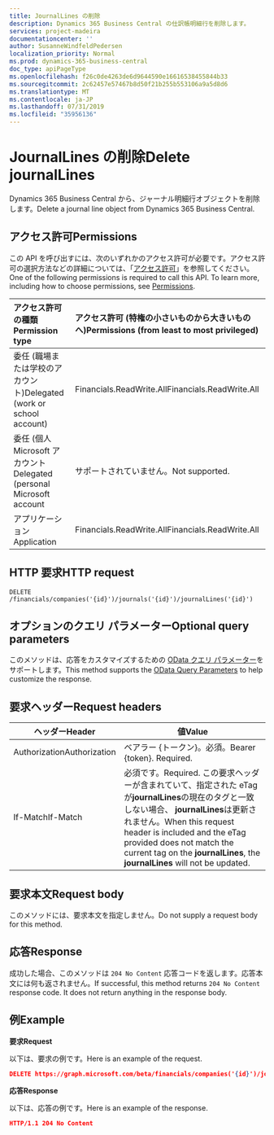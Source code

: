 ```yaml
---
title: JournalLines の削除
description: Dynamics 365 Business Central の仕訳帳明細行を削除します。
services: project-madeira
documentationcenter: ''
author: SusanneWindfeldPedersen
localization_priority: Normal
ms.prod: dynamics-365-business-central
doc_type: apiPageType
ms.openlocfilehash: f26c0de4263de6d9644590e16616538455844b33
ms.sourcegitcommit: 2c62457e57467b8d50f21b255b553106a9a5d8d6
ms.translationtype: MT
ms.contentlocale: ja-JP
ms.lasthandoff: 07/31/2019
ms.locfileid: "35956136"
---
```

# <a name="delete-journallines"></a><span data-ttu-id="e69f7-103">JournalLines の削除</span><span class="sxs-lookup"><span data-stu-id="e69f7-103">Delete journalLines</span></span>
<span data-ttu-id="e69f7-104">Dynamics 365 Business Central から、ジャーナル明細行オブジェクトを削除します。</span><span class="sxs-lookup"><span data-stu-id="e69f7-104">Delete a journal line object from Dynamics 365 Business Central.</span></span>

## <a name="permissions"></a><span data-ttu-id="e69f7-105">アクセス許可</span><span class="sxs-lookup"><span data-stu-id="e69f7-105">Permissions</span></span>
<span data-ttu-id="e69f7-p101">この API を呼び出すには、次のいずれかのアクセス許可が必要です。アクセス許可の選択方法などの詳細については、「[アクセス許可](/graph/permissions-reference)」を参照してください。</span><span class="sxs-lookup"><span data-stu-id="e69f7-p101">One of the following permissions is required to call this API. To learn more, including how to choose permissions, see [Permissions](/graph/permissions-reference).</span></span>

|<span data-ttu-id="e69f7-108">アクセス許可の種類</span><span class="sxs-lookup"><span data-stu-id="e69f7-108">Permission type</span></span> |<span data-ttu-id="e69f7-109">アクセス許可 (特権の小さいものから大きいものへ)</span><span class="sxs-lookup"><span data-stu-id="e69f7-109">Permissions (from least to most privileged)</span></span>|
|:---------------|:------------------------------------------|
|<span data-ttu-id="e69f7-110">委任 (職場または学校のアカウント)</span><span class="sxs-lookup"><span data-stu-id="e69f7-110">Delegated (work or school account)</span></span>|<span data-ttu-id="e69f7-111">Financials.ReadWrite.All</span><span class="sxs-lookup"><span data-stu-id="e69f7-111">Financials.ReadWrite.All</span></span> |
|<span data-ttu-id="e69f7-112">委任 (個人 Microsoft アカウント</span><span class="sxs-lookup"><span data-stu-id="e69f7-112">Delegated (personal Microsoft account</span></span>|<span data-ttu-id="e69f7-113">サポートされていません。</span><span class="sxs-lookup"><span data-stu-id="e69f7-113">Not supported.</span></span>|
|<span data-ttu-id="e69f7-114">アプリケーション</span><span class="sxs-lookup"><span data-stu-id="e69f7-114">Application</span></span>|<span data-ttu-id="e69f7-115">Financials.ReadWrite.All</span><span class="sxs-lookup"><span data-stu-id="e69f7-115">Financials.ReadWrite.All</span></span>|

## <a name="http-request"></a><span data-ttu-id="e69f7-116">HTTP 要求</span><span class="sxs-lookup"><span data-stu-id="e69f7-116">HTTP request</span></span>
```
DELETE /financials/companies('{id}')/journals('{id}')/journalLines('{id}')
```

## <a name="optional-query-parameters"></a><span data-ttu-id="e69f7-117">オプションのクエリ パラメーター</span><span class="sxs-lookup"><span data-stu-id="e69f7-117">Optional query parameters</span></span>
<span data-ttu-id="e69f7-118">このメソッドは、応答をカスタマイズするための [OData クエリ パラメーター](/graph/query-parameters)をサポートします。</span><span class="sxs-lookup"><span data-stu-id="e69f7-118">This method supports the [OData Query Parameters](/graph/query-parameters) to help customize the response.</span></span>

## <a name="request-headers"></a><span data-ttu-id="e69f7-119">要求ヘッダー</span><span class="sxs-lookup"><span data-stu-id="e69f7-119">Request headers</span></span>
|<span data-ttu-id="e69f7-120">ヘッダー</span><span class="sxs-lookup"><span data-stu-id="e69f7-120">Header</span></span>          |<span data-ttu-id="e69f7-121">値</span><span class="sxs-lookup"><span data-stu-id="e69f7-121">Value</span></span>                     |
|----------------|--------------------------|
|<span data-ttu-id="e69f7-122">Authorization</span><span class="sxs-lookup"><span data-stu-id="e69f7-122">Authorization</span></span>   |<span data-ttu-id="e69f7-p102">ベアラー {トークン}。必須。</span><span class="sxs-lookup"><span data-stu-id="e69f7-p102">Bearer {token}. Required.</span></span> |
|<span data-ttu-id="e69f7-125">If-Match</span><span class="sxs-lookup"><span data-stu-id="e69f7-125">If-Match</span></span>        |<span data-ttu-id="e69f7-126">必須です。</span><span class="sxs-lookup"><span data-stu-id="e69f7-126">Required.</span></span> <span data-ttu-id="e69f7-127">この要求ヘッダーが含まれていて、指定された eTag が**journalLines**の現在のタグと一致しない場合、 **journalLines**は更新されません。</span><span class="sxs-lookup"><span data-stu-id="e69f7-127">When this request header is included and the eTag provided does not match the current tag on the **journalLines**, the **journalLines** will not be updated.</span></span> |

## <a name="request-body"></a><span data-ttu-id="e69f7-128">要求本文</span><span class="sxs-lookup"><span data-stu-id="e69f7-128">Request body</span></span>

<span data-ttu-id="e69f7-129">このメソッドには、要求本文を指定しません。</span><span class="sxs-lookup"><span data-stu-id="e69f7-129">Do not supply a request body for this method.</span></span>

## <a name="response"></a><span data-ttu-id="e69f7-130">応答</span><span class="sxs-lookup"><span data-stu-id="e69f7-130">Response</span></span>

<span data-ttu-id="e69f7-p104">成功した場合、このメソッドは ```204 No Content``` 応答コードを返します。応答本文には何も返されません。</span><span class="sxs-lookup"><span data-stu-id="e69f7-p104">If successful, this method returns ```204 No Content``` response code. It does not return anything in the response body.</span></span>

## <a name="example"></a><span data-ttu-id="e69f7-133">例</span><span class="sxs-lookup"><span data-stu-id="e69f7-133">Example</span></span>

<span data-ttu-id="e69f7-134">**要求**</span><span class="sxs-lookup"><span data-stu-id="e69f7-134">**Request**</span></span>

<span data-ttu-id="e69f7-135">以下は、要求の例です。</span><span class="sxs-lookup"><span data-stu-id="e69f7-135">Here is an example of the request.</span></span>

```json
DELETE https://graph.microsoft.com/beta/financials/companies('{id}')/journals('{id}')/journalLines('{id}')
```

<span data-ttu-id="e69f7-136">**応答**</span><span class="sxs-lookup"><span data-stu-id="e69f7-136">**Response**</span></span> 

<span data-ttu-id="e69f7-137">以下は、応答の例です。</span><span class="sxs-lookup"><span data-stu-id="e69f7-137">Here is an example of the response.</span></span> 

```json
HTTP/1.1 204 No Content
```
